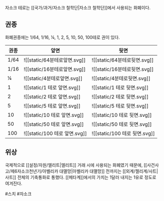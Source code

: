 자소크 테로는 [[국가/과거/자소크 철학단|자소크 철학단]]에서 사용되는 화폐이다.

## 권종

화폐권종에는 1/64, 1/16, ¼, 1, 2, 5, 10, 50, 100테로 권이 있다.

| 권종   | 앞면                        | 뒷면                        |
| ---- | ------------------------- | ------------------------- |
| 1/64 | ![[static/64분테로앞면.svg]]   | ![[static/64분테로뒷면.svg]]   |
| 1/16 | ![[static/16분테로앞면.svg]]   | ![[static/16분테로뒷면.svg]]   |
| ¼    | ![[static/4분테로앞면.svg]]    | ![[static/4분테로뒷면.svg]]    |
| 1    | ![[static/1 테로 앞면.svg]]   | ![[static/1 테로 뒷면.svg]]   |
| 2    | ![[static/2 테로 앞면.svg]]   | ![[static/2 테로 뒷면.svg]]   |
| 5    | ![[static/5 테로 앞면.svg]]   | ![[static/5 테로 뒷면.svg]]   |
| 10   | ![[static/10 테로 앞면.svg]]  | ![[static/10 테로 뒷면.svg]]  |
| 50   | ![[static/50 테로 앞면.svg]]  | ![[static/50 테로 뒷면.svg]]  |
| 100  | ![[static/100 테로 앞면.svg]] | ![[static/100 테로 뒷면.svg]] |


## 위상
국제적으로 [[설정/자원/엘리트|엘리트]] 거래 시에 사용되는 화폐였기 때문에, [[사건사고/제6자소크천년기/아벨리카 대멸망|아벨리카 대멸망]] 전까지는 [[외계/젤리계/사트|사트]] 전체의 기축통화로 통했다. [[메타계]]에서의 가치는 1달러 내지는 1유로 정도로 여겨진다.

#스치 #자소크 
